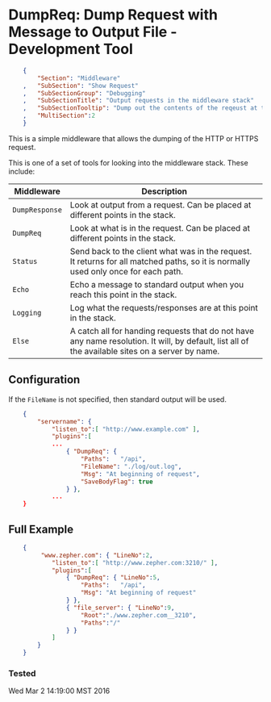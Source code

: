 DumpReq: Dump Request with Message to Output File - Development Tool
====================================================================
``` JSON
	{
		"Section": "Middleware"
	,	"SubSection": "Show Request"
	,	"SubSectionGroup": "Debugging"
	,	"SubSectionTitle": "Output requests in the middleware stack"
	,	"SubSectionTooltip": "Dump out the contents of the reqeust at ths point in the middlware stack."
	, 	"MultiSection":2
	}
```

This is a simple middleware that allows the dumping of the HTTP or HTTPS request.

This is one of a set of tools for looking into the middleware stack.
These include:

Middleware | Description
|--- | --- 
`DumpResponse` | Look at output from a request.  Can be placed at different points in the stack. 
`DumpReq` |   Look at what is in the request.  Can be placed at different points in the stack.
`Status` |   Send back to the client what was in the request.  It returns for all matched paths, so it is normally used only once for each path.
`Echo` |   Echo a message to standard output when you reach this point in the stack.
`Logging` |   Log what the requests/responses are at this point in the stack.
`Else` |   A catch all for handing requests that do not have any name resolution.  It will, by default, list all of the available sites on a server by name.

Configuration
-------------

If the `FileName` is not specified, then standard output will be used.

``` JSON
	{
		"servername": { 
			"listen_to":[ "http://www.example.com" ],
			"plugins":[
			...
				{ "DumpReq": { 
					"Paths":   "/api",
					"FileName": "./log/out.log",
					"Msg": "At beginning of request",
					"SaveBodyFlag": true
				} },
			...
	}
``` 

Full Example
------------

``` JSON
	{
		 "www.zepher.com": { "LineNo":2,
			"listen_to":[ "http://www.zepher.com:3210/" ],
			"plugins":[
				{ "DumpReq": { "LineNo":5, 
					"Paths":   "/api",
					"Msg": "At beginning of request"
				} },
				{ "file_server": { "LineNo":9,
					"Root":"./www.zepher.com__3210",
					"Paths":"/"
				} }
			]
		}
	}
``` 


### Tested

Wed Mar  2 14:19:00 MST 2016


